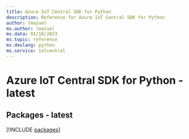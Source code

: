 ```yaml
---
title: Azure IoT Central SDK for Python
description: Reference for Azure IoT Central SDK for Python
author: lmazuel
ms.author: lmazuel
ms.data: 01/18/2023
ms.topic: reference
ms.devlang: python
ms.service: iotcentral
---
```

# Azure IoT Central SDK for Python - latest
## Packages - latest
[!INCLUDE [packages](iot-central-index.md)]